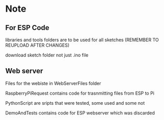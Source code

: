# Note

## For ESP Code
libraries and tools folders are to be used for all sketches (REMEMBER TO REUPLOAD AFTER CHANGES)

download sketch folder not just .ino file

## Web server

Files for the webiste in WebServerFiles folder

RaspberryPiRequest contains code for trasnmitting files from ESP to Pi

PythonScript are sripts that were tested, some used and some not

DemoAndTests contains code for ESP webserver which was discarded

